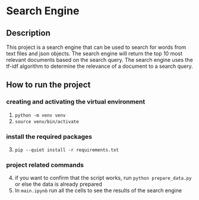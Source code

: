 # Search Engine
## Description

This project is a search engine that can be used to search for words from text files and json objects. The search engine will return the top 10 most relevant documents based on the search query. The search engine uses the tf-idf algorithm to determine the relevance of a document to a search query.

## How to run the project

### creating and activating the virtual environment
1. `python -m venv venv`
2. `source venv/bin/activate`

### install the required packages
3. `pip --quiet install -r requirements.txt`

### project related commands
4. if you want to confirm that the script works, run `python prepare_data.py` or else the data is already prepared
5. In `main.ipynb` run all the cells to see the results of the search engine
